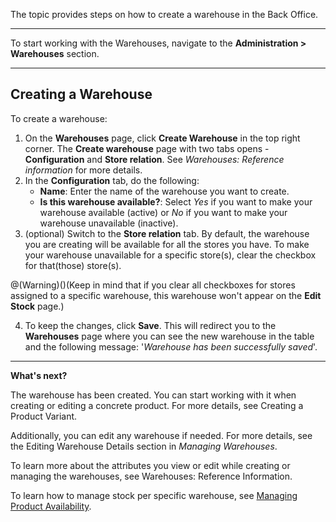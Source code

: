 The topic provides steps on how to create a warehouse in the Back Office.
***
To start working with the Warehouses, navigate to the **Administration > Warehouses** section.
***
## Creating a Warehouse
To create a warehouse:

1. On the **Warehouses** page, click **Create Warehouse** in the top right corner.
The **Create warehouse** page with two tabs opens - **Configuration** and **Store relation**. See *Warehouses: Reference information* for more details.
2. In the **Configuration** tab, do the following:
    * **Name**: Enter the name of the warehouse you want to create. 
    * **Is this warehouse available?**: Select *Yes* if you want to make your warehouse available (active) or *No* if you want to make your warehouse unavailable (inactive).
3. (optional) Switch to the **Store relation** tab. By default, the warehouse you are creating will be available for all the stores you have.
To make your warehouse unavailable for a specific store(s), clear the checkbox for that(those) store(s).

@(Warning)()(Keep in mind that if you clear all checkboxes for stores assigned to a specific warehouse, this warehouse won't appear on the **Edit Stock** page.)

4. To keep the changes, click **Save**. This will redirect you to the **Warehouses** page where you can see the new warehouse in the table and the following message: '*Warehouse has been successfully saved*'.

***
**What's next?**

The warehouse has been created. You can start working with it when creating or editing a concrete product. For more details, see Creating a Product Variant. 

Additionally, you can edit any warehouse if needed. For more details, see the Editing Warehouse Details section in *Managing Warehouses*.

To learn more about the attributes you view or edit while creating or managing the warehouses, see Warehouses: Reference Information.

To learn how to manage stock per specific warehouse, see [Managing Product Availability](https://documentation.spryker.com//v4/docs/managing-products-availability).
